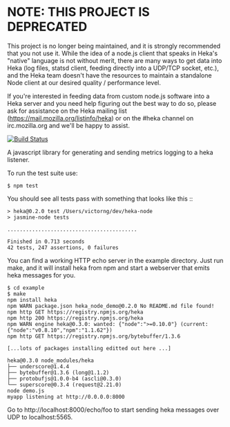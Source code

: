 NOTE: THIS PROJECT IS DEPRECATED
================================

This project is no longer being maintained, and it is strongly recommended
that you not use it. While the idea of a node.js client that speaks in Heka's
"native" language is not without merit, there are many ways to get data into
Heka (log files, statsd client, feeding directly into a UDP/TCP socket, etc.),
and the Heka team doesn't have the resources to maintain a standalone Node
client at our desired quality / performance level.

If you're interested in feeding data from custom node.js software into a Heka
server and you need help figuring out the best way to do so, please ask for
assistance on the Heka mailing list (https://mail.mozilla.org/listinfo/heka)
or on the #heka channel on irc.mozilla.org and we'll be happy to assist.

[![Build Status](https://secure.travis-ci.org/mozilla-services/heka-node.png)](http://travis-ci.org/mozilla-services/heka-node)

A javascript library for generating and sending metrics logging to a heka listener.

To run the test suite use:

    $ npm test

You should see all tests pass with something that looks like this ::

    > heka@0.2.0 test /Users/victorng/dev/heka-node
    > jasmine-node tests

    ..........................................

    Finished in 0.713 seconds
    42 tests, 247 assertions, 0 failures


You can find a working HTTP echo server in the example directory.
Just run make, and it will install heka from npm and start a webserver
that emits heka messages for you.

    $ cd example 
    $ make
    npm install heka
    npm WARN package.json heka_node_demo@0.2.0 No README.md file found!
    npm http GET https://registry.npmjs.org/heka
    npm http 200 https://registry.npmjs.org/heka
    npm WARN engine heka@0.3.0: wanted: {"node":">=0.10.0"} (current:
    {"node":"v0.8.10","npm":"1.1.62"})
    npm http GET https://registry.npmjs.org/bytebuffer/1.3.6

    [...lots of packages installing editted out here ...]

    heka@0.3.0 node_modules/heka
    ├── underscore@1.4.4
    ├── bytebuffer@1.3.6 (long@1.1.2)
    ├── protobufjs@1.0.0-b4 (ascli@0.3.0)
    └── superscore@0.3.4 (request@2.21.0)
    node demo.js
    myapp listening at http://0.0.0.0:8000

Go to http://localhost:8000/echo/foo to start sending heka messages
over UDP to localhost:5565.
